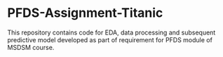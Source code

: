 # PFDS-Assignment-Titanic
This repository contains code for EDA, data processing and subsequent predictive model developed as part of requirement for PFDS module of MSDSM course.
